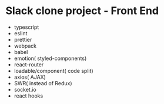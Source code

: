# Slack clone project - Front End

- typescript
- eslint
- prettier
- webpack
- babel
- emotion( styled-components)
- react-router
- loadable/component( code split)
- axios( AJAX)
- SWR( instead of Redux)
- socket.io
- react hooks
